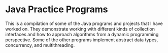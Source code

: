 # Java Practice Programs 
This is a compilation of some of the Java programs and projects that I have worked on. They demonstrate working with different kinds of collection interfaces and how to approach algorithms from a dynamic programming perspective. Some of the other programs implement abstract data types, concurrency, and multithreading. 
